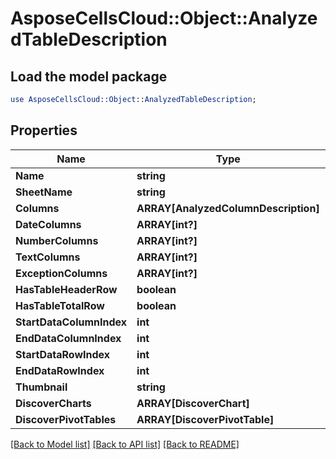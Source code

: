 # AsposeCellsCloud::Object::AnalyzedTableDescription 

## Load the model package
```perl
use AsposeCellsCloud::Object::AnalyzedTableDescription;
```

## Properties
Name | Type | Description | Notes
------------ | ------------- | ------------- | -------------
**Name** | **string** |  |
**SheetName** | **string** |  |
**Columns** | **ARRAY[AnalyzedColumnDescription]** |  |
**DateColumns** | **ARRAY[int?]** |  |
**NumberColumns** | **ARRAY[int?]** |  |
**TextColumns** | **ARRAY[int?]** |  |
**ExceptionColumns** | **ARRAY[int?]** |  |
**HasTableHeaderRow** | **boolean** |  |
**HasTableTotalRow** | **boolean** |  |
**StartDataColumnIndex** | **int** |  |
**EndDataColumnIndex** | **int** |  |
**StartDataRowIndex** | **int** |  |
**EndDataRowIndex** | **int** |  |
**Thumbnail** | **string** | Base64String |
**DiscoverCharts** | **ARRAY[DiscoverChart]** |  |
**DiscoverPivotTables** | **ARRAY[DiscoverPivotTable]** |  |  

[[Back to Model list]](../README.md#documentation-for-models) [[Back to API list]](../README.md#documentation-for-api-endpoints) [[Back to README]](../README.md)

